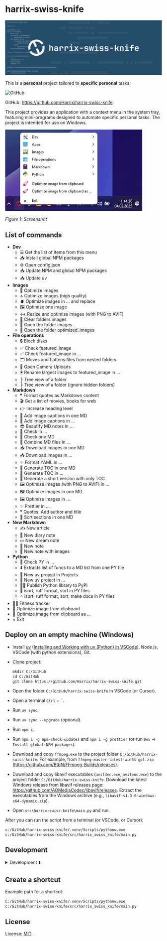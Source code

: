 # harrix-swiss-knife

![harrix-swiss-knife](https://raw.githubusercontent.com/Harrix/harrix-swiss-knife/refs/heads/main/img/featured-image.svg)

This is a **personal** project tailored to **specific personal** tasks.

![GitHub](https://img.shields.io/github/license/Harrix/harrix-swiss-knife)

GitHub: <https://github.com/Harrix/harrix-swiss-knife>.

This project provides an application with a context menu in the system tray, featuring mini-programs designed to automate specific personal tasks. The project is intended for use on Windows.

![Screenshot](https://raw.githubusercontent.com/Harrix/harrix-swiss-knife/refs/heads/main/img/screenshoot.png)

_Figure 1: Screenshot_

## List of commands

- **Dev**
  - ☰ Get the list of items from this menu
  - 📥 Install global NPM packages
  - ⚙️ Open config.json
  - 📥 Update NPM and global NPM packages
  - 📥 Update uv
- **Images**
  - 🚀 Optimize images
  - 🔝 Optimize images (high quality)
  - ⬆️ Optimize images in … and replace
  - 🖼️ Optimize one image
  - ↔️ Resize and optimize images (with PNG to AVIF)
  - 🧹 Clear folders images
  - 📂 Open the folder images
  - 📂 Open the folder optimized_images
- **File operations**
  - 🔒 Block disks
  - ✅ Check featured_image
  - ✅ Check featured_image in …
  - 🗂️ Moves and flattens files from nested folders
  - 📸 Open Camera Uploads
  - 🖲️ Rename largest images to featured_image in …
  - ├ Tree view of a folder
  - ├ Tree view of a folder (ignore hidden folders)
- **Markdown**
  - ❞ Format quotes as Markdown content
  - 🎬 Get a list of movies, books for web
  - 👉 Increase heading level
  - 🌄 Add image captions in one MD
  - 🌄 Add image captions in …
  - 😎 Beautify MD notes in …
  - 🚧 Check in …
  - 🚧 Check one MD
  - 🔗 Combine MD files in …
  - 📥 Download images in one MD
  - 📥 Download images in …
  - ✨ Format YAML in …
  - 📑 Generate TOC in one MD
  - 📑 Generate TOC in …
  - 🤏 Generate a short version with only TOC
  - 🖼️ Optimize images (with PNG to AVIF) in …
  - 🖼️ Optimize images in one MD
  - 🖼️ Optimize images in …
  - ✨ Prettier in …
  - ❞ Quotes. Add author and title
  - 📶 Sort sections in one MD
- **New Markdown**
  - ✍️ New article
  - 📖 New diary note
  - 💤 New dream note
  - 📓 New note
  - 📓 New note with images
- **Python**
  - 🚧 Check PY in …
  - ⬇️ Extracts list of funcs to a MD list from one PY file
  - 🐍 New uv project in Projects
  - 🐍 New uv project in …
  - 👷‍♂️ Publish Python library to PyPI
  - 🌟 isort, ruff format, sort in PY files
  - ⭐ isort, ruff format, sort, make docs in PY files
- 🏃🏻 Fitness tracker
- 🚀 Optimize image from clipboard
- 🚀 Optimize image from clipboard as …
- × Exit

## Deploy on an empty machine (Windows)

- Install [uv](https://docs.astral.sh/uv/) ([Installing and Working with uv (Python) in VSCode](https://github.com/Harrix/harrix.dev-articles-2025-en/blob/main/uv-vscode-python/uv-vscode-python.md)), Node.js, VSCode (with python extensions), Git.

- Clone project:

  ```shell
  mkdir C:/GitHub
  cd C:/GitHub
  git clone https://github.com/Harrix/harrix-swiss-knife.git
  ```

- Open the folder `C:/GitHub/harrix-swiss-knife` in VSCode (or Cursor).

- Open a terminal `Ctrl` + `` ` ``.

- Run `uv sync`.

- Run `uv sync --upgrade` (optional).

- Run `npm i`.

- Run `npm i -g npm-check-updates` and `npm i -g prettier` (or run `Dev` → `Install global NPM packages`).

- Download and copy `ffmpeg.exe` to the project folder `C:/GitHub/harrix-swiss-knife`. For example, from `ffmpeg-master-latest-win64-gpl.zip` (<https://github.com/BtbN/FFmpeg-Builds/releases>).

- Download and copy libavif executables (`avifdec.exe`, `avifenc.exe`) to the project folder `C:/GitHub/harrix-swiss-knife`. Download the latest Windows release from libavif releases page: <https://github.com/AOMediaCodec/libavif/releases>. Extract the executables from the Windows archive (e.g., `libavif-v1.3.0-windows-x64-dynamic.zip`).

- Open `src\harrix-swiss-knife\main.py` and run.

After you can run the script from a terminal (or VSCode, or Cursor):

```shell
c:/GitHub/harrix-swiss-knife/.venv/Scripts/pythonw.exe c:/GitHub/harrix-swiss-knife/src/harrix_swiss_knife/main.py
```

## Development

<details>
<summary>Development ⬇️</summary>

### CLI commands

CLI commands after installation.

- `uv self update` — update uv itself.
- `uv sync --upgrade` — update all project libraries (sometimes you need to call twice).
- `isort .` — sort imports.
- `ruff format` — format the project's Python files.
- `ruff check` — lint the project's Python files.
- `ruff check --fix` — lint and fix the project's Python files.
- `uv python install 3.13` + `uv python pin 3.13` + `uv sync` — switch to a different Python version.
- `vermin src` — determines the minimum version of Python.
- `ncu -u` + `npm install` + `npm audit fix --force` — update NPM packages.

### Add a new action

- Add a new action `class On<action>(action_base.ActionBase)` in `src/harrix_swiss_knife/action_<section>.py`.
- Site for searching emojis <https://emojidb.org/>.
- In `main.py` add action `self.add_items(...)` in `<section>`.
- From `harrix-swiss-knife`, call the command `Python` → `isort, ruff format, sort in PY files` and select the folder `harrix_swiss_knife`.

Example an action:

```python
class OnCheckFeaturedImageInFolders(action_base.ActionBase):
    """Check for featured image files in all configured folders.

    This action automatically checks all directories specified in the
    paths_with_featured_image configuration setting for the presence of
    files named `featured_image` with any extension, providing a status
    report for each directory.
    """

    icon = "✅"
    title = "Check featured_image"

    def execute(self, *args: Any, **kwargs: Any) -> None:  # noqa: ARG002
        """Execute the code. Main method for the action."""
        for path in config["paths_with_featured_image"]:
            try:
                result = h.file.check_featured_image(path)[1]
            except Exception as e:
                result = f"❌ Error: {e}"
            self.add_line(result)
        self.show_result()
```

Examples an action with QThread:

```python
class OnNpmUpdatePackages(action_base.ActionBase):
    """Update NPM itself and all globally installed packages.

    This action first updates the npm package manager to its latest version,
    then updates all globally installed npm packages to their latest versions,
    ensuring the development environment has the most current tools available.
    """

    icon = "📥"
    title = "Update NPM and global NPM packages"

    def execute(self, *args: Any, **kwargs: Any) -> None:  # noqa: ARG002
        """Execute the code. Main method for the action."""
        self.start_thread(self.in_thread, self.thread_after, self.title)

    def in_thread(self) -> str | None:
        """Execute code in a separate thread. For performing long-running operations."""
        commands = "npm update npm -g\nnpm update -g"
        return h.dev.run_powershell_script(commands)

    def thread_after(self, result: Any) -> None:
        """Execute code in the main thread after in_thread(). For handling the results of thread execution."""
        self.show_toast("Update completed")
        self.add_line(result)
        self.show_result()
```

```python
class OnSortIsortFmtPythonCodeFolder(action_base.ActionBase):
    """Format and sort Python code in a selected folder using multiple tools.

    This action applies a comprehensive code formatting and organization workflow to all
    Python files in a user-selected directory. The process consists of three steps:

    1. Running isort to organize and standardize imports
    2. Applying ruff format to enforce consistent code style and formatting
    3. Using a custom sorting function (`h.py.sort_py_code`) to organize code elements
       such as classes, methods, and functions in a consistent order
    """

    icon = "🌟"
    title = "isort, ruff format, sort in PY files"

    def execute(self, *args: Any, **kwargs: Any) -> None:  # noqa: ARG002
        """Execute the code. Main method for the action."""
        self.folder_path = self.get_folder_with_choice_option(
            "Select Project folder", config["paths_python_projects"], config["path_github"]
        )
        if not self.folder_path:
            return

        self.start_thread(self.in_thread, self.thread_after, self.title)

    def in_thread(self) -> str | None:
        """Execute code in a separate thread. For performing long-running operations."""
        if self.folder_path is None:
            return
        commands = f"cd {self.folder_path}\nuv run --active isort .\nuv run --active ruff format"
        self.add_line(h.dev.run_powershell_script(commands))
        self.add_line(h.file.apply_func(self.folder_path, ".py", h.py.sort_py_code))

    def thread_after(self, result: Any) -> None:  # noqa: ARG002
        """Execute code in the main thread after in_thread(). For handling the results of thread execution."""
        self.show_toast(f"{self.title} completed")
        self.show_result()
```

Example an action with sequence of QThread:

```python
class OnHarrixActionWithSequenceOfThread(action_base.ActionBase):
    """Docstring."""

    icon = "👷‍♂️"
    title = "Sequence of thread"

    def execute(self, *args: Any, **kwargs: Any) -> None:  # noqa: ARG002
        """Execute the code. Main method for the action."""
        self.start_thread(self.in_thread_01, self.thread_after_01, self.title)
        return "Started the process chain"

    def in_thread_01(self) -> str | None:
        """Execute code in a separate thread. For performing long-running operations."""
        # First operation
        self.add_line("Starting first operation")
        time.sleep(5)  # Simulating work
        return "First operation completed"

    def in_thread_02(self) -> str | None:
        """Execute code in a separate thread. For performing long-running operations."""
        # Second operation
        self.add_line("Starting second operation")
        time.sleep(self.time_waiting_seconds)  # Simulating work
        return "Second operation completed"

    def in_thread_03(self) -> str | None:
        """Execute code in a separate thread. For performing long-running operations."""
        # Third operation
        self.add_line("Starting third operation")
        time.sleep(5)  # Simulating work
        return "Third operation completed"

    def thread_after_01(self, result: Any) -> None:  # noqa: ARG002
        """Execute code in the main thread after in_thread_01(). For handling the results of thread execution."""
        self.add_line(result)  # Log the result from the first thread

        # Start the second operation
        self.time_waiting_seconds = 20
        message = f"Wait {self.time_waiting_seconds} seconds for the package to be published."
        self.start_thread(self.in_thread_02, self.thread_after_02, message)

    def thread_after_02(self, result: Any) -> None:  # noqa: ARG002
        """Execute code in the main thread after in_thread_02(). For handling the results of thread execution."""
        self.add_line(result)  # Log the result from the second thread

        # Start the third operation
        self.start_thread(self.in_thread_03, self.thread_after_03, self.title)

    def thread_after_03(self, result: Any) -> None:  # noqa: ARG002
        """Execute code in the main thread after in_thread_03(). For handling the results of thread execution."""
        self.add_line(result)  # Log the result from the third thread
        self.show_toast(f"{self.title} completed")
        self.show_result()
```

### Update `harrix-pylib`

- Run `uv sync --upgrade` (maybe twice).
- Change version in line `"harrix-pylib>=<version>"` in `pyproject.toml`
- Run `uv sync --upgrade`.
- Create a commit `⬆️ Update harrix-pylib`.

Or from `harrix-swiss-knife`, call the command `Python` → `02 Publish and update harrix-pylib`.

### Add file to a resource file

Add files (pictures, etc.) to the `src\harrix_swiss_knife\assets` folder.

In the file `resources.qrc` add line for example `<file>assets/logo.svg</file>`:

```xml
<?xml version="1.0" encoding="UTF-8"?>
<RCC>
    <qresource prefix="/">
        <file>assets/logo.svg</file>
    </qresource>
</RCC>
```

Generate `resources_rc.py`:

```shell
pyside6-rcc src/harrix_swiss_knife/resources.qrc -o src/harrix_swiss_knife/resources_rc.py
```

### Convert UI file to PY class

```shell
pyside6-uic src/harrix_swiss_knife/fitness/window.ui -o src/harrix_swiss_knife/fitness/window.py
```

### Minimum Python Version

We determine the minimum Python version using [vermin](https://github.com/netromdk/vermin):

```shell
vermin src
```

However, if the version is below 3.10, we stick with 3.10 because Python 3.10 annotations are used.

</details>

## Create a shortcut

Example path for a shortcut:

```shell
C:/GitHub/harrix-swiss-knife/.venv/Scripts/pythonw.exe c:/GitHub/harrix-swiss-knife/src/harrix_swiss_knife/main.py
```

## License

License: [MIT](https://github.com/Harrix/harrix-swiss-knife/blob/main/LICENSE.md).

